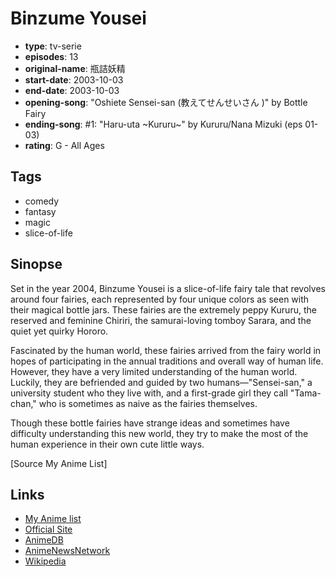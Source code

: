 # Binzume Yousei

-   **type**: tv-serie
-   **episodes**: 13
-   **original-name**: 瓶詰妖精
-   **start-date**: 2003-10-03
-   **end-date**: 2003-10-03
-   **opening-song**: "Oshiete Sensei-san (教えてせんせいさん )" by Bottle Fairy
-   **ending-song**: #1: "Haru-uta ~Kururu~" by Kururu/Nana Mizuki (eps 01-03)
-   **rating**: G - All Ages

## Tags

-   comedy
-   fantasy
-   magic
-   slice-of-life

## Sinopse

Set in the year 2004, Binzume Yousei is a slice-of-life fairy tale that revolves around four fairies, each represented by four unique colors as seen with their magical bottle jars. These fairies are the extremely peppy Kururu, the reserved and feminine Chiriri, the samurai-loving tomboy Sarara, and the quiet yet quirky Hororo.

Fascinated by the human world, these fairies arrived from the fairy world in hopes of participating in the annual traditions and overall way of human life. However, they have a very limited understanding of the human world. Luckily, they are befriended and guided by two humans—"Sensei-san," a university student who they live with, and a first-grade girl they call "Tama-chan," who is sometimes as naive as the fairies themselves.

Though these bottle fairies have strange ideas and sometimes have difficulty understanding this new world, they try to make the most of the human experience in their own cute little ways.

[Source My Anime List]

## Links

-   [My Anime list](https://myanimelist.net/anime/348/Binzume_Yousei)
-   [Official Site](http://www.starchild.co.jp/special/binzume/)
-   [AnimeDB](http://anidb.info/perl-bin/animedb.pl?show=anime&aid=1092)
-   [AnimeNewsNetwork](http://www.animenewsnetwork.com/encyclopedia/anime.php?id=3016)
-   [Wikipedia](http://en.wikipedia.org/wiki/Bottle_Fairy)
